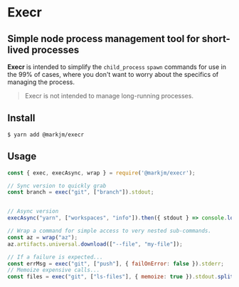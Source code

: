 # Execr
## Simple node process management tool for short-lived processes

**Execr** is intended to simplify the `child_process` `spawn` commands for use in the 99% of cases, where you don't want to worry about the specifics of managing the process.
> Execr is not intended to manage long-running processes.

## Install
```
$ yarn add @markjm/execr
```

## Usage
```js
const { exec, execAsync, wrap } = require('@markjm/execr');

// Sync version to quickly grab
const branch = exec("git", ["branch"]).stdout;


// Async version
execAsync("yarn", ["workspaces", "info"]).then({ stdout } => console.log(stdout));

// Wrap a command for simple access to very nested sub-commands.
const az = wrap("az");
az.artifacts.universal.download(["--file", "my-file"]);

// If a failure is expected...
const errMsg = exec("git", ["push"], { failOnError: false }).stderr;
// Memoize expensive calls...
const files = exec("git", ["ls-files"], { memoize: true }).stdout.split("\n");
```

